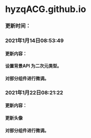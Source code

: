 # hyzqACG.github.io

### 更新时间：
### 2021年1月14日08:53:49 
####  更新内容：
####  设置背景API 为二次元类型。
####  对部分组件进行微调。

### 2021年1月22日08:21:22
####  更新内容：
####  更新头像
####  对部分组件进行微调。
